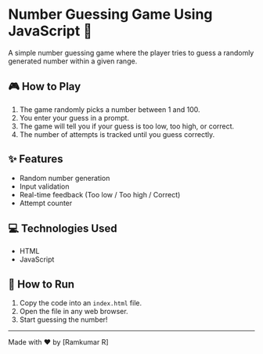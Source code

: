 # Number Guessing Game Using JavaScript 🔢

A simple number guessing game where the player tries to guess a randomly generated number within a given range.

## 🎮 How to Play

1. The game randomly picks a number between 1 and 100.
2. You enter your guess in a prompt.
3. The game will tell you if your guess is too low, too high, or correct.
4. The number of attempts is tracked until you guess correctly.

## ✨ Features

- Random number generation
- Input validation
- Real-time feedback (Too low / Too high / Correct)
- Attempt counter

## 💻 Technologies Used

- HTML
- JavaScript

## 📁 How to Run

1. Copy the code into an `index.html` file.
2. Open the file in any web browser.
3. Start guessing the number!

---

Made with ❤️ by [Ramkumar R]
